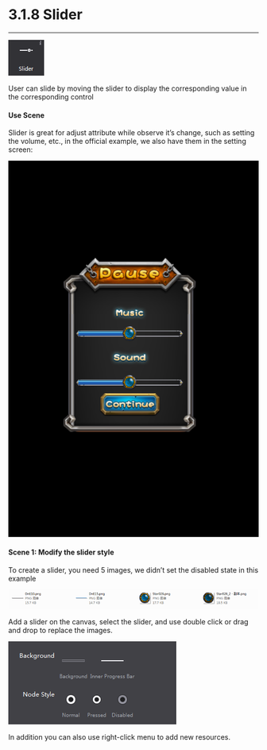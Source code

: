 # 3.1.8 Slider
---
 
 ![image](res/image088.png)

User can slide by moving the slider to display the corresponding value in the corresponding control
 
 
#### Use Scene
Slider is great for adjust attribute while observe it’s change, such as setting the volume, etc., in the official example, we also have them in the setting screen:
  
 ![image](res/image089.png)

 
#### Scene 1: Modify the slider style
To create a slider, you need 5 images, we didn’t set the disabled state in this example
  
 ![image](res/image090.png)

Add a slider on the canvas, select the slider, and use double click or drag and drop to replace the images.
  
 ![image](res/image091.png)

In addition you can also use right-click menu to add new resources.

